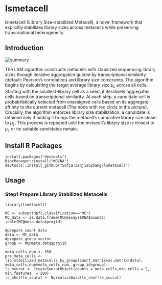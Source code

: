 # lsmetacell
lsmetacell (Library Size-stabilized Metacell), a novel framework that explicitly stabilizes library sizes across metacells while preserving transcriptional heterogeneity.

## Introduction
![summary](https://github.com/user-attachments/assets/2d0b465a-8bda-41ea-8948-8e448fa13573)

The LSM algorithm constructs metacells with stabilized sequencing library sizes through iterative aggregation guided by transcriptional similarity (default: Pearson’s correlation) and library size constraints. The algorithm begins by calculating the target average library size $\mu_L$ across all cells. Starting with the smallest-library cell as a seed, it iteratively aggregates cells based on transcriptional similarity. At each step, a candidate cell is probabilistically selected from unassigned cells based on its aggregate affinity to the current metacell (The node with red circle in the picture). Crucially, the algorithm enforces library size stabilization: a candidate is retained only if adding it brings the metacell’s cumulative library size closer to $\mu_L$. This process is repeated until the metacell’s library size is closest to $\mu_L$ or no suitable candidates remain. 

## Install R Packages
```
install.packages("devtools")
BiocManager::install("WGCNA")
devtools::install_github("SofiaTianjiaoZhang/lsmetacell")
```

## Usage
### Step1 Prepare Library Stabilized Metacells
```
library(lsmetacell)

MC <- subset(dpfc,classification=='MC')
MC_data <- as.data.frame(MC@assays$RNA$counts)
table(MC@meta.data$projid)

#prepare count data
data <- MC_data
#prepare group vector
group <- MC@meta.data$projid

meta_cells_num <- 350
pre_meta_cells <- lib_stabilized_metacells_by_group(count_matrix=as.matrix(data), meta_cells_num=meta_cells_num, group_id=group)
ls_seurat <- CreateSeuratObject(counts = meta_cells,min.cells = 2, min.features  = 200)
ls_shuffle_seurat <- NormalizeData(ls_shuffle_seurat)
```

